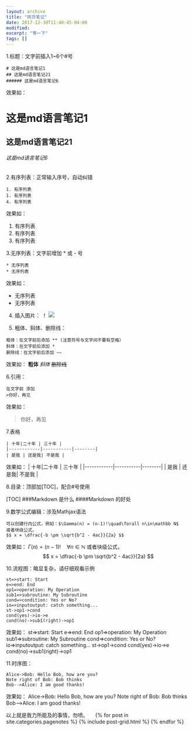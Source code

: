 ```yaml
---
layout: archive
title: "网页笔记"
date: 2017-12-30T11:40:45-04:00
modified:
excerpt: "等一下"
tags: []
---
```

1.标题：文字前插入1~6个#号
```
# 这是md语言笔记1
## 这是md语言笔记21
###### 这是md语言笔记6
```
效果如：
# 这是md语言笔记1
## 这是md语言笔记21
###### 这是md语言笔记6

2.有序列表：正常输入序号，自动纠错
```
1. 有序列表
1. 有序列表
4. 有序列表
```
效果如：
1. 有序列表
1. 有序列表
4. 有序列表

3.无序列表：文字前增加 * 或 - 号
```
* 无序列表
* 无序列表
```
效果如：
* 无序列表
* 无序列表

4. 插入图片： ！[]()
![](http://cdn.wiz.cn/wp-content/uploads/2015/06/wiz_logo.png)

5. 粗体、斜体、删除线：
```
粗体：在文字前后添加 ** (注意符号与文字间不要有空格）
斜体：在文字前后添加 *
删除线：在文字前后添加 ~~
```
效果如：
**粗体**
*斜体*
~~删除线~~

6.引用：
```
在文字前 添加 
>你好，再见
```
效果如：
>你好，再见

7.表格
```
| 十年|二十年 | 三十年 |
|------------|-----------|--------|
| 是我 | 还是我| 不是我 |
```
效果如：
| 十年|二十年 | 三十年 |
|------------|-----------|--------|
| 是我 | 还是我| 不是我 |

8.目录：顶部加[TOC]，配合#号使用

[TOC]
###Markdown 是什么
####Markdown 的好处

9.数学公式编辑：涉及Mathjax语法
```
可以创建行内公式，例如：$\Gamma(n) = (n-1)!\quad\forall n\in\mathbb N$
或者块级公式，
$$ x = \dfrac{-b \pm \sqrt{b^2 - 4ac}}{2a} $$
```
效果如：
$\Gamma(n) = (n-1)!\quad\forall n\in\mathbb N$
或者块级公式，
$$ x = \dfrac{-b \pm \sqrt{b^2 - 4ac}}{2a} $$

10.流程图：略显复杂，请仔细观看示例
```flow
st=>start: Start
e=>end: End
op1=>operation: My Operation
sub1=>subroutine: My Subroutine
cond=>condition: Yes or No?
io=>inputoutput: catch something...
st->op1->cond
cond(yes)->io->e
cond(no)->sub1(right)->op1
```
效果如：
st=>start: Start
e=>end: End
op1=>operation: My Operation
sub1=>subroutine: My Subroutine
cond=>condition: Yes or No?
io=>inputoutput: catch something...
st->op1->cond
cond(yes)->io->e
cond(no)->sub1(right)->op1
<div class="tiles">
    
11.时序图：

```sequence
Alice->Bob: Hello Bob, how are you?
Note right of Bob: Bob thinks
Bob-->Alice: I am good thanks!
``` 
效果如：
Alice->Bob: Hello Bob, how are you?
Note right of Bob: Bob thinks
Bob-->Alice: I am good thanks!

以上就是我力所能及的事情，勿喷。
    
{% for post in site.categories.pagenotes %}
  {% include post-grid.html %}
{% endfor %}
</div><!-- /.tiles 把所有categories 有 pagenotes 的列出來-->
